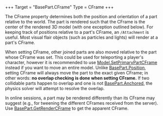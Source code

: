 +++
Target = "BasePart.CFrame"
Type = CFrame
+++

The CFrame property determines both the position and orientation of a part relative to the world. The part is rendered such that the CFrame is the center of the rendered 3D model (with one exception outlined below). For keeping track of positions relative to a part's CFrame, an `/Attachment` is useful. Most visual flair objects (such as particles and lights) will render at a part's CFrame.When setting CFrame, other joined parts are also moved relative to the part whose CFrame was set. This could be used for teleporting a player's character, however it is recommended to use [Model.SetPrimaryPartCFrame](https://developer.roblox.com/api-reference/function/Model/SetPrimaryPartCFrame) instead if you want to move an entire model. Unlike [BasePart.Position](https://developer.roblox.com/api-reference/property/BasePart/Position), setting CFrame will always move the part to the exact given CFrame; in other words: **no overlap checking is done when setting CFrame.** If two collidable parts happen to overlap and one is not [BasePart.Anchored](https://developer.roblox.com/api-reference/property/BasePart/Anchored), the physics solver will attempt to resolve the overlap.In online sessions, a part may be rendered differently than its CFrame may suggest (e.g., for tweening the different CFrames received from the server). Use [BasePart.GetRenderCFrame](https://developer.roblox.com/api-reference/function/BasePart/GetRenderCFrame) to get the apparent CFrame.